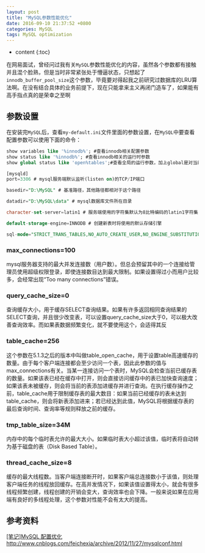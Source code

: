 ```yaml
---
layout: post
title: "MySQL参数性能优化"
date: 2016-09-10 21:37:52 +0800
categories: MySQL
tags: MySQL optimization
---
```

* content
{:toc}


在网易面试，曾经问过我有关`MySQL`参数性能优化的内容，虽然各个参数都有接触并且混个脸熟，但是当时非常紧张处于懵逼状态，只想起了`innodb_buffer_pool_size`这个参数，毕竟要对得起我之前研究过数据库的LRU算法啊。在没有结合具体的业务前提下，现在只能拿来主义再闭门造车了，如果能有高手指点真的是荣幸之至啊

## 参数设置 ##

在安装完`MySQL`后，查看`my-default.ini`文件里面的参数设置，在`MySQL`中要查看配置参数可以使用下面的命令：

```sql
show variables like '%innodb%'; #查看innodb相关配置参数
show status like '%innodb%'; #查看innodb相关的运行时参数
show global status like 'open%tables';#查看全局的运行参数，加上global是对当前mysql服务器中运行的所有数据库实例进行统计。不加global则只对当前数据库实例进行统计。
```

```sql
[mysqld]
port=3306 # mysql服务端默认监听(listen on)的TCP/IP端口

basedir="D:\MySQL" # 基准路径，其他路径都相对于这个路径

datadir="D:\MySQL\data" # mysql数据库文件所在目录

character-set-server=latin1 # 服务端使用的字符集默认为8比特编码的latin1字符集

default-storage-engine=INNODB # 创建新表时将使用的默认存储引擎

sql-mode="STRICT_TRANS_TABLES,NO_AUTO_CREATE_USER,NO_ENGINE_SUBSTITUTION" # SQL模式为strict模式

```

### max_connections=100 ###

mysql服务器支持的最大并发连接数（用户数）。但总会预留其中的一个连接给管理员使用超级权限登录，即使连接数目达到最大限制。如果设置得过小而用户比较多，会经常出现“Too many connections”错误。

### query_cache_size=0 ###

查询缓存大小，用于缓存SELECT查询结果。如果有许多返回相同查询结果的SELECT查询，并且很少改变表，可以设置query_cache_size大于0，可以极大改善查询效率。而如果表数据频繁变化，就不要使用这个，会适得其反

### table_cache=256 ###

这个参数在5.1.3之后的版本中叫做table_open_cache，用于设置table高速缓存的数量。由于每个客户端连接都会至少访问一个表，因此此参数的值与       max_connections有关。当某一连接访问一个表时，MySQL会检查当前已缓存表的数量。如果该表已经在缓存中打开，则会直接访问缓存中的表已加快查询速度；如果该表未被缓存，则会将当前的表添加进缓存并进行查询。在执行缓存操作之前，table_cache用于限制缓存表的最大数目：如果当前已经缓存的表未达到table_cache，则会将新表添加进来；若已经达到此值，MySQL将根据缓存表的最后查询时间、查询率等规则释放之前的缓存。

### tmp_table_size=34M ###

内存中的每个临时表允许的最大大小。如果临时表大小超过该值，临时表将自动转为基于磁盘的表（Disk Based Table）。

### thread_cache_size=8 ###

缓存的最大线程数。当客户端连接断开时，如果客户端总连接数小于该值，则处理客户端任务的线程放回缓存。在高并发情况下，如果该值设置得太小，就会有很多线程频繁创建，线程创建的开销会变大，查询效率也会下降。一般来说如果在应用端有良好的多线程处理，这个参数对性能不会有太大的提高。


## 参考资料 ##


[[笔记]MySQL 配置优化](http://www.cnblogs.com/feichexia/archive/2012/11/27/mysqlconf.html) http://www.cnblogs.com/feichexia/archive/2012/11/27/mysqlconf.html 